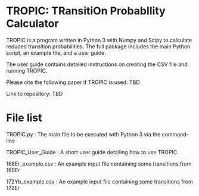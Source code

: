 # TROPIC: TRansitiOn ProbabIlity Calculator

TROPIC is a program written in Python 3 with Numpy and Scipy to calculate reduced transition probabilities. 
The full package includes the main Python script, an example file, and a user guide.

The user guide contains detailed instructions on creating the CSV file and running TROPIC.

Please cite the following paper if TROPIC is used: TBD

Link to repository: TBD

# File list
TROPIC.py		  : The main file to be executed with Python 3 via the command-line

TROPIC_User_Guide : A short user guide detailing how to use TROPIC

168Er_example.csv  : An example input file containing some transitions from 168Er

172Yb_example.csv  : An example input file containing some transitions from 172Er
